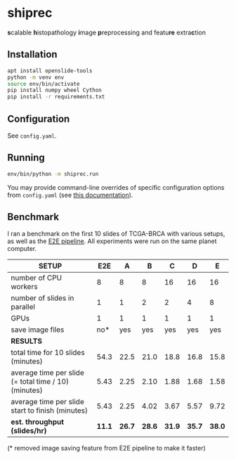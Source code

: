 # shiprec

**s**calable **h**istopathology **i**mage **p**reprocessing and featu**re** extra**c**tion

## Installation
```bash
apt install openslide-tools
python -m venv env
source env/bin/activate
pip install numpy wheel Cython
pip install -r requirements.txt
```

## Configuration
See `config.yaml`.

## Running
```bash
env/bin/python -m shiprec.run
```
You may provide command-line overrides of specific configuration options from `config.yaml` (see [this documentation](https://hydra.cc/docs/advanced/override_grammar/basic/)).

## Benchmark

I ran a benchmark on the first 10 slides of TCGA-BRCA with various setups, as well as the [E2E pipeline](https://github.com/KatherLab/end2end-WSI-preprocessing).
All experiments were run on the same planet computer.


| **SETUP**                                            | E2E      | A        | B        | C        | D        | E        |
| ---------------------------------------------------- | -------- | -------- | -------- | -------- | -------- | -------- |
| number of CPU workers                                | 8        | 8        | 8        | 16       | 16       | 16       |
| number of slides in parallel                         | 1        | 1        | 2        | 2        | 4        | 8        |
| GPUs                                                 | 1        | 1        | 1        | 1        | 1        | 1        |
| save image files                                     | no*      | yes      | yes      | yes      | yes      | yes      |
| **RESULTS**                                          |
| total time for 10 slides (minutes)                   | 54.3     | 22.5     | 21.0     | 18.8     | 16.8     | 15.8     |
| average time per slide (= total time / 10) (minutes) | 5.43     | 2.25     | 2.10     | 1.88     | 1.68     | 1.58     |
| average time per slide start to finish (minutes)     | 5.43     | 2.25     | 4.02     | 3.67     | 5.57     | 9.72     |
| **est. throughput (slides/hr)**                      | **11.1** | **26.7** | **28.6** | **31.9** | **35.7** | **38.0** |


(* removed image saving feature from E2E pipeline to make it faster)
